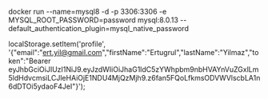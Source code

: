 docker run --name=mysql8 -d -p 3306:3306 -e MYSQL_ROOT_PASSWORD=password mysql:8.0.13 --default_authentication_plugin=mysql_native_password

localStorage.setItem('profile', '{"email":"ert.yil@gmail.com","firstName":"Ertugrul","lastName":"Yilmaz","token":"Bearer eyJhbGciOiJIUzI1NiJ9.eyJzdWIiOiJhaG1ldC5zYWhpbm9nbHVAYnVuZGxlLm5ldHdvcmsiLCJleHAiOjE1NDU4MjQzMjh9.z6fan5FQoLfkmsODVWVlscbLA1n6dDTOi5ydaoF4JeI"}');
